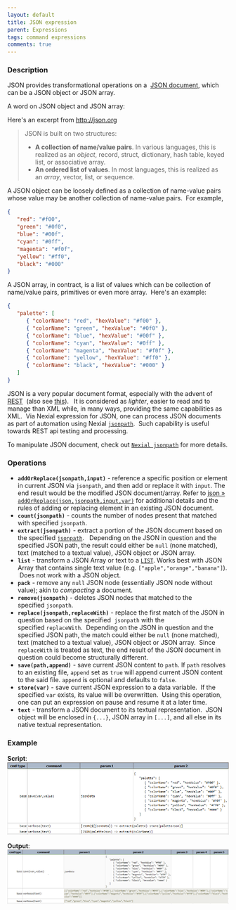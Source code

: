 ```yaml
---
layout: default
title: JSON expression
parent: Expressions
tags: command expressions
comments: true
---
```



### Description
JSON provides transformational operations on a 
<a href="http://json.org/" class="external-link" target="_nexial_external">JSON document</a>, which can be a JSON 
object or JSON array.

A word on JSON object and JSON array:

Here's an excerpt from <a href="http://json.org/" class="external-link" target="_nexial_external">http://json.org</a>

> JSON is built on two structures:
> 
> -  **A collection of name/value pairs**. In various languages, this is realized as an _object_, record, struct, 
     dictionary, hash table, keyed list, or associative array.
> -  **An ordered list of values**. In most languages, this is realized as an _array_, vector, list, or sequence.

A JSON object can be loosely defined as a collection of name-value pairs whose value may be another collection of 
name-value pairs.  For example,
```json
{
   "red": "#f00",
   "green": "#0f0",
   "blue": "#00f",
   "cyan": "#0ff",
   "magenta": "#f0f",
   "yellow": "#ff0",
   "black": "#000"
}
```

A JSON array, in contract, is a list of values which can be collection of name/value pairs, primitives or even more 
array.  Here's an example:
```json
{
   "palette": [
      { "colorName": "red", "hexValue": "#f00" },
      { "colorName": "green", "hexValue": "#0f0" },
      { "colorName": "blue", "hexValue": "#00f" },
      { "colorName": "cyan", "hexValue": "#0ff" },
      { "colorName": "magenta", "hexValue": "#f0f" },
      { "colorName": "yellow", "hexValue": "#ff0" },
      { "colorName": "black", "hexValue": "#000" }
   ]
}
```
JSON is a very popular document format, especially with the advent of 
<a href="https://en.wikipedia.org/wiki/Representational_state_transfer" class="external-link" target="_nexial_target">REST</a> 
(also see <a href="http://www.restapitutorial.com/lessons/whatisrest.html" class="external-link" target="_nexial_target">this</a>).  
It is considered as _lighter_, easier to read and to manage than XML while, in many ways, providing the same 
capabilities as XML.  Via Nexial expression for JSON, one can process JSON documents as part of automation using 
Nexial [`jsonpath`](../jsonpath).  Such capability is useful towards REST api testing and processing.

To manipulate JSON document, check out [`Nexial jsonpath`](../jsonpath) for more details.


### Operations
- **`addOrReplace(jsonpath,input)`** - reference a specific position or element in current JSON via `jsonpath`, and 
  then add or replace it with `input`. The end result would be the modified JSON document/array. Refer to
  [json &raquo; `addOrReplace(json,jsonpath,input,var)`](../commands/json/addOrReplace(json,jsonpath,input,var)#rules) 
  for additional details and the rules of adding or replacing element in an existing JSON document.
- **`count(jsonpath)`** - counts the number of nodes present that matched with specified `jsonpath`.
- **`extract(jsonpath)`** - extract a portion of the JSON document based on the specified [`jsonpath`](../jsonpath).  
  Depending on the JSON in question and the specified JSON path, the result could either be `null` (none matched), 
  text (matched to a textual value), JSON object or JSON array.
- **`list`** - transform a JSON Array or text to a [`LIST`](LISTexpression). Works best with JSON Array that contains 
  single text value (e.g. `["apple","orange","banana"]`).  Does not work with a JSON object.
- **`pack`** - remove any `null` JSON node (essentially JSON node without value); akin to _compacting_ a document.
- **`remove(jsonpath)`** - deletes JSON nodes that matched to the specified `jsonpath`.
- **`replace(jsonpath,replaceWith)`** - replace the first match of the JSON in question based on the specified 
  `jsonpath` with the specified `replaceWith`.  Depending on the JSON in question and the specified JSON path, the 
  match could either be `null` (none matched), text (matched to a textual value), JSON object or JSON array.  Since 
  `replaceWith` is treated as text, the end result of the JSON document in question could become structurally different. 
- **`save(path,append)`** - save current JSON content to `path`. If `path` resolves to an existing file, `append` 
  set as `true` will append current JSON content to the said file. `append` is optional and defaults to `false`.
- **`store(var)`** - save current JSON expression to a data variable.  If the specified `var` exists, its value will 
  be overwritten.  Using this operation, one can put an expression on pause and resume it at a later time.
- **`text`** - transform a JSON document to its textual representation.  JSON object will be enclosed in `{...}`, 
  JSON array in `[...]`, and all else in its native textual representation.


### Example
**Script**:<br/>
![script](image/JSONexpression_01.png)

**Output**:<br/>
![output](image/JSONexpression_02.png)

